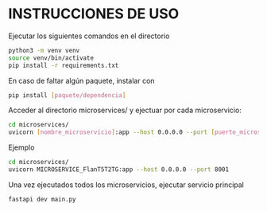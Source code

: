 
# INSTRUCCIONES DE USO

Ejecutar los siguientes comandos en el directorio
```bash
python3 -m venv venv
source venv/bin/activate
pip install -r requirements.txt
```

En caso de faltar algún paquete, instalar con

```bash
pip install [paquete/dependencia]
```

Acceder al directorio microservices/ y ejectuar por cada microservicio:

```bash
cd microservices/
uvicorn [nombre_microservicio]:app --host 0.0.0.0 --port [puerto_microservicio]
```
Ejemplo
```bash
cd microservices/
uvicorn MICROSERVICE_FlanT5T2TG:app --host 0.0.0.0 --port 8001
```


Una vez ejecutados todos los microservicios, ejecutar servicio principal

```bash
fastapi dev main.py
```